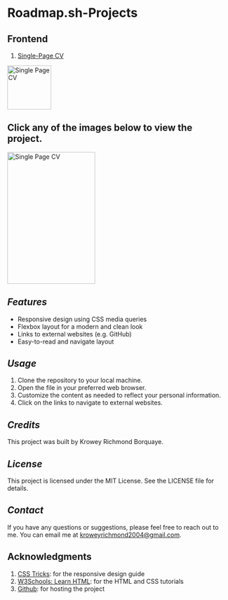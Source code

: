 # **Roadmap.sh-Projects**


## **Frontend**

1. [Single-Page CV](https://roadmap.sh/projects/single-page-cv) 
<p align="left">
  <a href='https://github.com/77Kromo/roadmap.sh-projects/blob/main/Frontend-projects/Single-Page-CV/README.md'>
    <img width="100px" height="100px" src='https://github.com/77Kromo/roadmap.sh-projects/blob/main/Frontend-projects/Single-Page-CV/Single-Page-CV.png?raw=true' alt='Single Page CV' />
  </a>
</p>

## **Click any of the images below to view the project.**
<p align="left">
  <a href='https://github.com/77Kromo/roadmap.sh-projects/blob/main/Frontend-projects/Single-Page-CV'>
    <img width="200px" height="300px" src='https://github.com/77Kromo/roadmap.sh-projects/blob/main/Frontend-projects/Single-Page-CV/Single-Page-CV.png?raw=true' alt='Single Page CV' />
  </a>
</p>

## *Features*

- Responsive design using CSS media queries
- Flexbox layout for a modern and clean look
- Links to external websites (e.g. GitHub)
- Easy-to-read and navigate layout

## *Usage*

1. Clone the repository to your local machine.
2. Open the file in your preferred web browser.
3. Customize the content as needed to reflect your personal information.
4. Click on the links to navigate to external websites.

## *Credits*

This project was built by Krowey Richmond Borquaye.

## *License*

This project is licensed under the MIT License. See the LICENSE file for details.

## *Contact*

If you have any questions or suggestions, please feel free to reach out to me. You can email me at [kroweyrichmond2004@gmail.com](mailto:kroweyrichmond2004@gmail.com).



Acknowledgments
----------------------------------------------------------------

1. [CSS Tricks](https://www.w3schools.com/css/default.asp): for the responsive design guide
2. [W3Schools: Learn HTML](https://www.w3schools.com/html): for the HTML and CSS tutorials
3. [Github](https://github.com/): for hosting the project
